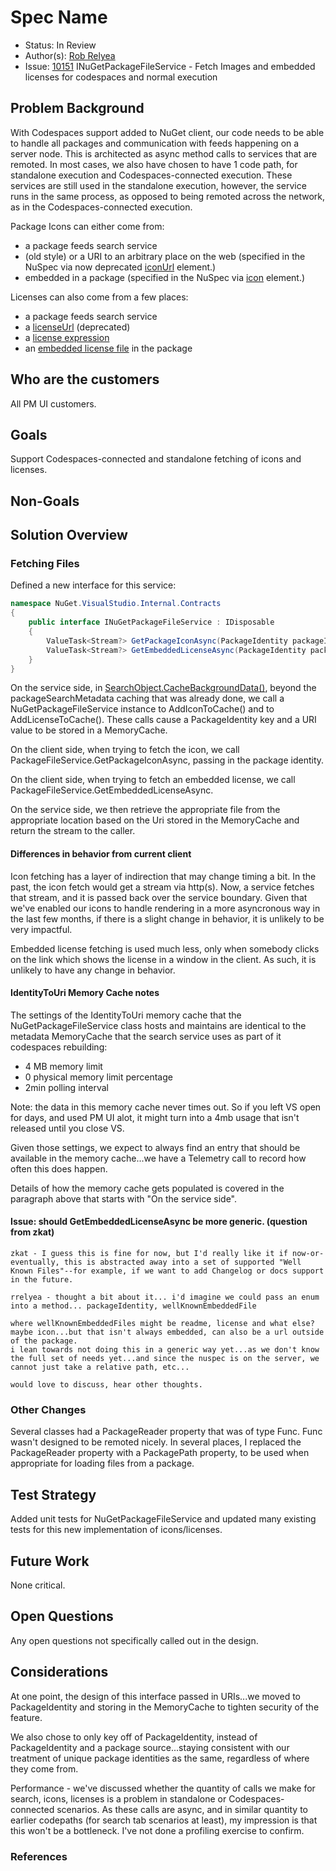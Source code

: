 
# Spec Name

* Status: In Review
* Author(s): [Rob Relyea](https://github.com/rrelyea)
* Issue: [10151](https://github.com/NuGet/Home/issues/10151) INuGetPackageFileService - Fetch Images and embedded licenses for codespaces and normal execution

## Problem Background

With Codespaces support added to NuGet client, our code needs to be able to handle all packages and communication with feeds happening on a server node. This is architected as async method calls to services that are remoted. In most cases, we also have chosen to have 1 code path, for standalone execution and Codespaces-connected execution. These services are still used in the standalone execution, however, the service runs in the same process, as opposed to being remoted across the network, as in the Codespaces-connected execution.

Package Icons can either come from:
- a package feeds search service
- (old style) or a URI to an arbitrary place on the web (specified in the NuSpec via now deprecated [iconUrl](https://docs.microsoft.com/en-us/nuget/reference/nuspec#iconurl) element.)
- embedded in a package (specified in the NuSpec via [icon](https://docs.microsoft.com/en-us/nuget/reference/nuspec#icon) element.)

Licenses can also come from a few places:
- a package feeds search service
- a [licenseUrl](https://docs.microsoft.com/en-us/nuget/reference/nuspec#licenseurl) (deprecated)
- a [license expression](https://docs.microsoft.com/en-us/nuget/reference/nuspec#license)
- an [embedded license file](https://docs.microsoft.com/en-us/nuget/reference/nuspec#license) in the package

## Who are the customers

All PM UI customers.

## Goals

Support Codespaces-connected and standalone fetching of icons and licenses.

## Non-Goals

## Solution Overview

### Fetching Files
Defined a new interface for this service:

```C#
namespace NuGet.VisualStudio.Internal.Contracts
{
    public interface INuGetPackageFileService : IDisposable
    {
        ValueTask<Stream?> GetPackageIconAsync(PackageIdentity packageIdentity, CancellationToken cancellationToken);
        ValueTask<Stream?> GetEmbeddedLicenseAsync(PackageIdentity packageIdentity, CancellationToken cancellationToken);
    }
}
```

On the service side, in [SearchObject.CacheBackgroundData()](https://github.com/NuGet/NuGet.Client/blob/b5b44526dea0379ebd6c8e51e8a041c06d5845ca/src/NuGet.Clients/NuGet.PackageManagement.VisualStudio/Services/SearchObject.cs#L218-L236), beyond the packageSearchMetadata caching that was already done, we call a NuGetPackageFileService instance to AddIconToCache() and to AddLicenseToCache(). These calls cause a PackageIdentity key and a URI value to be stored in a MemoryCache.

On the client side, when trying to fetch the icon, we call PackageFileService.GetPackageIconAsync, passing in the package identity.

On the client side, when trying to fetch an embedded license, we call PackageFileService.GetEmbeddedLicenseAsync.

On the service side, we then retrieve the appropriate file from the appropriate location based on the Uri stored in the MemoryCache and return the stream to the caller.

#### Differences in behavior from current client

Icon fetching has a layer of indirection that may change timing a bit. In the past, the icon fetch would get a stream via http(s). Now, a service fetches that stream, and it is passed back over the service boundary. Given that we've enabled our icons to handle rendering in a more asyncronous way in the last few months, if there is a slight change in behavior, it is unlikely to be very impactful.

Embedded license fetching is used much less, only when somebody clicks on the link which shows the license in a window in the client. As such, it is unlikely to have any change in behavior.

#### IdentityToUri Memory Cache notes

The settings of the IdentityToUri memory cache that the NuGetPackageFileService class hosts and maintains are identical to the metadata MemoryCache that the search service uses as part of it codespaces rebuilding:
- 4 MB memory limit
- 0 physical memory limit percentage
- 2min polling interval

Note: the data in this memory cache never times out. So if you left VS open for days, and used PM UI alot, it might turn into a 4mb usage that isn't released until you close VS.

Given those settings, we expect to always find an entry that should be available in the memory cache...we have a Telemetry call to record how often this does happen.

Details of how the memory cache gets populated is covered in the paragraph above that starts with "On the service side".

#### Issue: should GetEmbeddedLicenseAsync be more generic. (question from zkat)
    zkat - I guess this is fine for now, but I'd really like it if now-or-eventually, this is abstracted away into a set of supported "Well Known Files"--for example, if we want to add Changelog or docs support in the future.

    rrelyea - thought a bit about it... i'd imagine we could pass an enum into a method... packageIdentity, wellKnownEmbeddedFile

    where wellKnownEmbeddedFiles might be readme, license and what else?
    maybe icon...but that isn't always embedded, can also be a url outside of the package.
    i lean towards not doing this in a generic way yet...as we don't know the full set of needs yet...and since the nuspec is on the server, we cannot just take a relative path, etc...

    would love to discuss, hear other thoughts.

### Other Changes

Several classes had a PackageReader property that was of type Func<PackageReader>.
Func<PackageReader> wasn't designed to be remoted nicely. In several places, I replaced the PackageReader property with a PackagePath property, to be used when appropriate for loading files from a package.

## Test Strategy

Added unit tests for NuGetPackageFileService and updated many existing tests for this new implementation of icons/licenses.

## Future Work

None critical.

## Open Questions

Any open questions not specifically called out in the design.

## Considerations

At one point, the design of this interface passed in URIs...we moved to PackageIdentity and storing in the MemoryCache to tighten security of the feature.

We also chose to only key off of PackageIdentity, instead of PackageIdentity and a package source...staying consistent with our treatment of unique package identities as the same, regardless of where they come from.

Performance - we've discussed whether the quantity of calls we make for search, icons, licenses is a problem in standalone or Codespaces-connected scenarios. As these calls are async, and in similar quantity to earlier codepaths (for search tab scenarios at least), my impression is that this won't be a bottleneck. I've not done a profiling exercise to confirm.

### References
